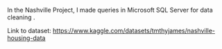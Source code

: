 In the Nashville Project, I made queries in Microsoft SQL Server for data cleaning .

Link to dataset: https://www.kaggle.com/datasets/tmthyjames/nashville-housing-data
